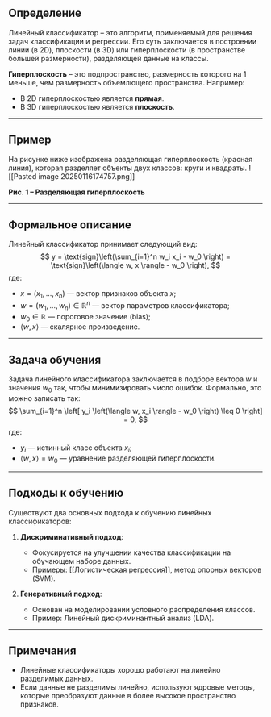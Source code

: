 
## Определение
Линейный классификатор – это алгоритм, применяемый для решения задач классификации и регрессии. Его суть заключается в построении линии (в 2D), плоскости (в 3D) или гиперплоскости (в пространстве большей размерности), разделяющей данные на классы.  

**Гиперплоскость** – это подпространство, размерность которого на 1 меньше, чем размерность объемлющего пространства. Например:
- В 2D гиперплоскостью является **прямая**.
- В 3D гиперплоскостью является **плоскость**.

---

## Пример
На рисунке ниже изображена разделяющая гиперплоскость (красная линия), которая разделяет объекты двух классов: круги и квадраты.
![[Pasted image 20250116174757.png]]

**Рис. 1 – Разделяющая гиперплоскость**

---

## Формальное описание
Линейный классификатор принимает следующий вид:
$$
y = \text{sign}\left(\sum_{i=1}^n w_i x_i - w_0 \right) = \text{sign}\left(\langle w, x \rangle - w_0 \right),
$$
где:
- $x = (x_1, \dots, x_n)$ — вектор признаков объекта $x$;
- $w = (w_1, \dots, w_n) \in \mathbb{R}^n$ — вектор параметров классификатора;
- $w_0 \in \mathbb{R}$ — пороговое значение (bias);
- $\langle w, x \rangle$ — скалярное произведение.

---

## Задача обучения
Задача линейного классификатора заключается в подборе вектора $w$ и значения $w_0$ так, чтобы минимизировать число ошибок. Формально, это можно записать так:
$$
\sum_{i=1}^n \left[ y_i \left(\langle w, x_i \rangle - w_0 \right) \leq 0 \right] = 0,
$$
где:
- $y_i$ — истинный класс объекта $x_i$;
- $\langle w, x \rangle = w_0$ — уравнение разделяющей гиперплоскости.

---

## Подходы к обучению
Существуют два основных подхода к обучению линейных классификаторов:
1. **Дискриминативный подход**:
   - Фокусируется на улучшении качества классификации на обучающем наборе данных.
   - Примеры: [[Логистическая регрессия]], метод опорных векторов (SVM).

2. **Генеративный подход**:
   - Основан на моделировании условного распределения классов.
   - Пример: Линейный дискриминантный анализ (LDA).

---

## Примечания
- Линейные классификаторы хорошо работают на линейно разделимых данных.
- Если данные не разделимы линейно, используют ядровые методы, которые преобразуют данные в более высокое пространство признаков.
